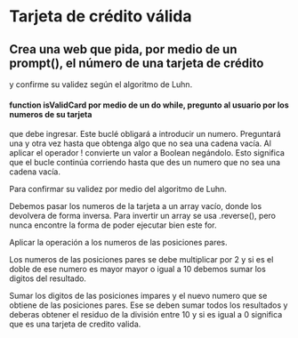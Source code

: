 # Tarjeta de crédito válida

## Crea una web que pida, por medio de un prompt(), el número de una tarjeta de crédito
y confirme su validez según el algoritmo de Luhn.

#### function isValidCard por medio de un do while, pregunto al usuario por los numeros de su tarjeta
que debe ingresar.
Este buclé obligará a introducir un numero.
Preguntará una y otra vez hasta que obtenga algo que no sea una cadena vacía.
Al aplicar el operador ! convierte un valor a Boolean negándolo.
Esto significa que el bucle continúa corriendo hasta que des un numero que no sea una cadena vacía.

Para confirmar su validez por medio del algoritmo de Luhn.

Debemos pasar los numeros de la tarjeta a un array vacío, donde los devolvera de forma inversa.
Para invertir un array se usa .reverse(), pero nunca encontre la forma de poder ejecutar bien
este for.

Aplicar la operación a los numeros de las posiciones pares.

Los numeros de las posiciones pares se debe multiplicar por 2 y si es el doble de ese numero es mayor
mayor o igual a 10 debemos sumar los digitos del resultado.

Sumar los digitos de las posiciones impares y el nuevo numero que se obtiene de las posiciones pares.
Ese se deben sumar todos los resultados y deberas obtener el residuo de la división entre 10 y si es
igual a 0 significa que es una tarjeta de credito valida.
